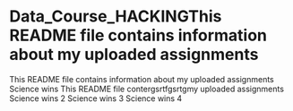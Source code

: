 # Data_Course_HACKINGThis README file contains information about my uploaded assignments
This README file contains information about my uploaded assignments
Science wins
This README file contergsrtfgsrtgmy uploaded assignments
Science wins 2
Science wins 3
Science wins 4
